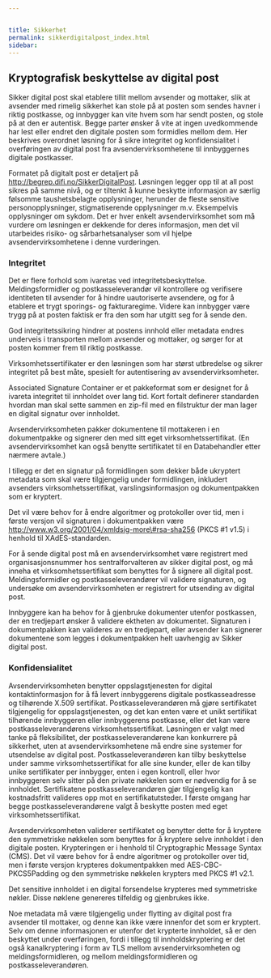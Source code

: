 ```yaml
---


title: Sikkerhet
permalink: sikkerdigitalpost_index.html
sidebar:
---
```


## Kryptografisk beskyttelse av digital post

Sikker digital post skal etablere tillit mellom avsender og mottaker,
slik at avsender med rimelig sikkerhet kan stole på at posten som sendes
havner i riktig postkasse, og innbygger kan vite hvem som har sendt
posten, og stole på at den er autentisk. Begge parter ønsker å vite at
ingen uvedkommende har lest eller endret den digitale posten som
formidles mellom dem. Her beskrives overordnet løsning for å sikre
integritet og konfidensialitet i overføringen av digital post fra
avsendervirksomhetene til innbyggernes digitale postkasser.

Formatet på digitalt post er detaljert på
<http://begrep.difi.no/SikkerDigitalPost>. Løsningen legger opp til at
all post sikres på samme nivå, og er tiltenkt å kunne beskytte
informasjon av særlig følsomme taushetsbelagte opplysninger, herunder de
fleste sensitive personopplysninger, stigmatiserende opplysninger m.v.
Eksempelvis opplysninger om sykdom. Det er hver enkelt
avsendervirksomhet som må vurdere om løsningen er dekkende for deres
informasjon, men det vil utarbeides risiko- og sårbarhetsanalyser som
vil hjelpe avsendervirksomhetene i denne vurderingen.

### Integritet

Det er flere forhold som ivaretas ved integritetsbeskyttelse.
Meldingsformidler og postkasseleverandør vil kontrollere og verifisere
identiteten til avsender for å hindre uautoriserte avsendere, og for å
etablere et trygt sporings- og fakturaregime. Videre kan innbygger være
trygg på at posten faktisk er fra den som har utgitt seg for å sende
den.

God integritetssikring hindrer at postens innhold eller metadata endres
underveis i transporten mellom avsender og mottaker, og sørger for at
posten kommer frem til riktig postkasse.

Virksomhetssertifikater er den løsningen som har størst utbredelse og
sikrer integritet på best måte, spesielt for autentisering av
avsendervirksomheter.

Associated Signature Container er et pakkeformat som er designet for å
ivareta integritet til innholdet over lang tid. Kort fortalt definerer
standarden hvordan man skal sette sammen en zip-fil med en filstruktur
der man lager en digital signatur over innholdet.

Avsendervirksomheten pakker dokumentene til mottakeren i en
dokumentpakke og signerer den med sitt eget virksomhetssertifikat. (En
avsendervirksomhet kan også benytte sertifikatet til en Databehandler
etter nærmere avtale.)

I tillegg er det en signatur på formidlingen som dekker både ukryptert
metadata som skal være tilgjengelig under formidlingen, inkludert
avsenders virksomhetssertifikat, varslingsinformasjon og dokumentpakken
som er kryptert.

Det vil være behov for å endre algoritmer og protokoller over tid, men i
første versjon vil signaturen i dokumentpakken være
http://www.w3.org/2001/04/xmldsig-more\#rsa-sha256 (PKCS \#1 v1.5) i
henhold til XAdES-standarden.

For å sende digital post må en avsendervirksomhet være registrert med
organisasjonsnummer hos sentralforvalteren av sikker digital post, og må
inneha et virksomhetssertifikat som benyttes for å signere all digital
post. Meldingsformidler og postkasseleverandører vil validere
signaturen, og undersøke om avsendervirksomheten er registrert for
utsending av digital post.

Innbyggere kan ha behov for å gjenbruke dokumenter utenfor postkassen,
der en tredjepart ønsker å validere ektheten av dokumentet. Signaturen i
dokumentpakken kan valideres av en tredjepart, eller avsender kan
signerer dokumentene som legges i dokumentpakken helt uavhengig av
Sikker digital post.

### Konfidensialitet

Avsendervirksomheten benytter oppslagstjenesten for digital
kontaktinformasjon for å få levert innbyggerens digitale
postkasseadresse og tilhørende X.509 sertifikat. Postkasseleverandøren
må gjøre sertifikatet tilgjengelig for oppslagstjenesten, og det kan
enten være et unikt sertifikat tilhørende innbyggeren eller innbyggerens
postkasse, eller det kan være postkasseleverandørens
virksomhetssertifikat. Løsningen er valgt med tanke på fleksibilitet,
der postkasseleverandørene kan konkurrere på sikkerhet, uten at
avsendervirksomhetene må endre sine systemer for utsendelse av digital
post. Postkasseleverandøren kan tilby beskyttelse under samme
virksomhetssertifikat for alle sine kunder, eller de kan tilby unike
sertifikater per innbygger, enten i egen kontroll, eller hvor
innbyggeren selv sitter på den private nøkkelen som er nødvendig for å
se innholdet. Sertifikatene postkasseleverandøren gjør tilgjengelig kan
kostnadsfritt valideres opp mot en sertifikatutsteder. I første omgang
har begge postkasseleverandørene valgt å beskytte posten med eget
virksomhetssertifikat.

Avsendervirksomheten validerer sertifikatet og benytter dette for å
kryptere den symmetriske nøkkelen som benyttes for å kryptere selve
innholdet i den digitale posten. Krypteringen er i henhold til
Cryptographic Message Syntax (CMS). Det vil være behov for å endre
algoritmer og protokoller over tid, men i første versjon krypteres
dokumentpakken med AES-CBC-PKCS5Padding og den symmetriske nøkkelen
krypters med PKCS \#1 v2.1.

Det sensitive innholdet i en digital forsendelse krypteres med
symmetriske nøkler. Disse nøklene genereres tilfeldig og gjenbrukes
ikke.

Noe metadata må være tilgjengelig under flytting av digital post fra
avsender til mottaker, og denne kan ikke være innenfor det som er
kryptert. Selv om denne informasjonen er utenfor det krypterte
innholdet, så er den beskyttet under overføringen, fordi i tillegg til
innholdskryptering er det også kanalkryptering i form av TLS mellom
avsendervirksomheten og meldingsformidleren, og mellom
meldingsformidleren og postkasseleverandøren.

